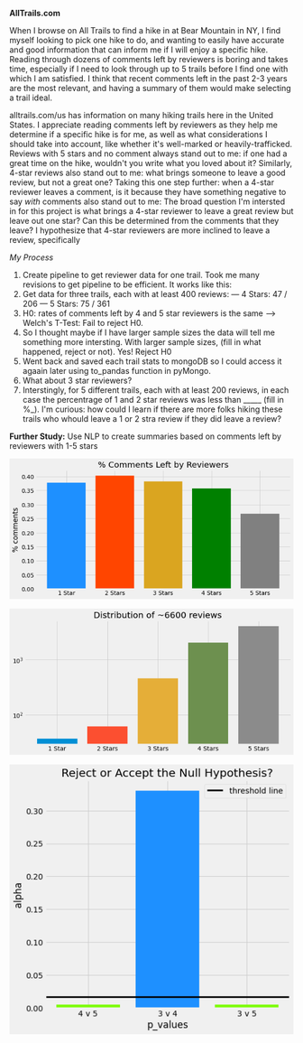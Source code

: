 **AllTrails.com**

When I browse on All Trails to find a hike in at Bear Mountain in NY, I find myself looking to pick one hike to do, and wanting to easily have accurate and good information that can inform me if I will enjoy a specific hike. Reading through dozens of comments left by reviewers is boring and takes time, especially if I need to look through up to 5 trails before I find one with which I am satisfied. I think that recent comments left in the past 2-3 years are the most relevant, and having a summary of them would make selecting a trail ideal.

alltrails.com/us has information on many hiking trails here in the United States. I appreciate reading comments left by reviewers as they help me determine if a specific hike is for me, as well as what considerations I should take into account, like whether it's well-marked or heavily-trafficked. Reviews with 5 stars and no comment always stand out to me: if one had a great time on the hike, wouldn't you write what you loved about it? Similarly, 4-star reviews also stand out to me: what brings someone to leave a good review, but not a great one? Taking this one step further: when a 4-star reviewer leaves a comment, is it because they have something negative to say _with_ comments also stand out to me: The broad question I'm intersted in for this project is what brings a 4-star reviewer to leave a great review but leave out one star? Can this be determined from the comments that they leave? I hypothesize that 4-star reviewers are more inclined to leave a review, specifically 

_My Process_
1. Create pipeline to get reviewer data for one trail. Took me many revisions to get pipeline to be efficient. It works like this:
2. Get data for three trails, each with at least 400 reviews:
    — 4 Stars: 47 / 206
    — 5 Stars: 75 / 361
3. H0: rates of comments left by 4 and 5 star reviewers is the same --> Welch's T-Test: Fail to reject H0.
4. So I thought maybe if I have larger sample sizes the data will tell me something more intersting. With larger sample sizes, (fill in what happened, reject or not). Yes! Reject H0
5. Went back and saved each trail stats to mongoDB so I could access it agaain later using to_pandas function in pyMongo.
6. What about 3 star reviewers?
7. Interstingly, for 5 different trails, each with at least 200 reviews, in each case the percentrage of 1 and 2 star reviews was less than _____ (fill in %_). I'm curious: how could I learn if there are more folks hiking these trails who whould leave a 1 or 2 stra review if they did leave a review?


 

**Further Study:**
Use NLP to create summaries based on comments left by reviewers with 1-5 stars

![image](https://github.com/sborodach/all-trails/blob/main/images/percent_comments.png)

![image](https://github.com/sborodach/all-trails/blob/main/images/ratings_distribution.png)

![image](https://github.com/sborodach/all-trails/blob/main/images/reject_or_fail_to.png)
